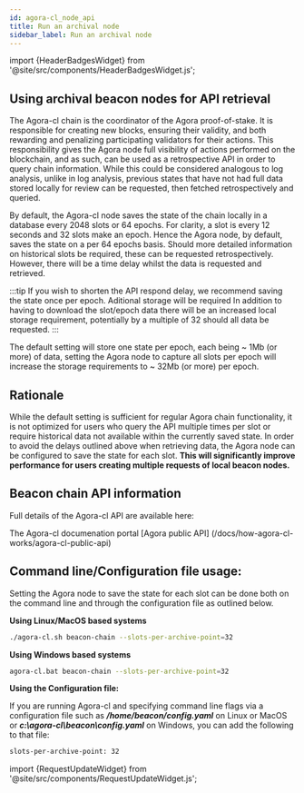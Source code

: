 ```yaml
---
id: agora-cl_node_api
title: Run an archival node
sidebar_label: Run an archival node
---
```


import {HeaderBadgesWidget} from '@site/src/components/HeaderBadgesWidget.js';

<HeaderBadgesWidget />

## Using archival beacon nodes for API retrieval

The Agora-cl chain is the coordinator of the Agora proof-of-stake. It is responsible for creating new blocks, ensuring their validity, and both rewarding and penalizing participating validators for their actions. This responsibility gives the Agora node full visibility of actions performed on the blockchain, and as such, can be used as a retrospective API in order to query chain information. While this could be considered analogous to log analysis, unlike in log analysis, previous states that have not had full data stored locally for review can be requested, then fetched retrospectively and queried.

By default, the Agora-cl node saves the state of the chain locally in a database every 2048 slots or 64 epochs. For clarity, a slot is every 12 seconds and 32 slots make an epoch. Hence the Agora node, by default, saves the state on a per 64 epochs basis. Should more detailed information on historical slots be required, these can be requested retrospectively. However, there will be a time delay whilst the data is requested and retrieved.

:::tip If you wish to shorten the API respond delay, we recommend saving the state once per epoch. Aditional storage will be required
In addition to having to download the slot/epoch data there will be an increased local storage requirement, potentially by a multiple of 32 should all data be requested.
:::

The default setting will store one state per epoch, each being ~ 1Mb (or more) of data, setting the Agora node to capture all slots per epoch will increase the storage requirements to ~ 32Mb (or more) per epoch.

## Rationale

While the default setting is sufficient for regular Agora chain functionality, it is not optimized for users who query the API multiple times per slot or require historical data not available within the currently saved state. In order to avoid the delays outlined above when retrieving data, the Agora node can be configured to save the state for each slot. **This will significantly improve performance for users creating multiple requests of local beacon nodes.**

## Beacon chain API information

Full details of the Agora-cl API are available here:

The Agora-cl documenation portal [Agora public API] (/docs/how-agora-cl-works/agora-cl-public-api)

## Command line/Configuration file usage:

Setting the Agora node to save the state for each slot can be done both on the command line and through the configuration file as outlined below.


**Using Linux/MacOS based systems**

```sh
./agora-cl.sh beacon-chain --slots-per-archive-point=32
```

**Using Windows based systems**

```sh
agora-cl.bat beacon-chain --slots-per-archive-point=32
```
**Using the Configuration file:**

If you are running Agora-cl and specifying command line flags via a configuration file such as ***/home/beacon/config.yaml*** on Linux or MacOS or ***c:\agora-cl\beacon\config.yaml*** on Windows, you can add the following to that file:

```sh
slots-per-archive-point: 32
```

import {RequestUpdateWidget} from '@site/src/components/RequestUpdateWidget.js';

<RequestUpdateWidget />
